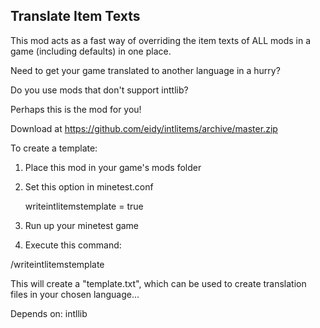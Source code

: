 Translate Item Texts
--------------------
This mod acts as a fast way of overriding the item texts of ALL mods in a game (including defaults) in one place.

Need to get your game translated to another language in a hurry?

Do you use mods that don't support inttlib?

Perhaps this is the mod for you!


Download at https://github.com/eidy/intlitems/archive/master.zip


To create a template:

1. Place this mod in your game's mods folder
2. Set this option in minetest.conf

	writeintlitemstemplate = true

3. Run up your minetest game

5. Execute this command:

/writeintlitemstemplate

This will create a "template.txt", which can be used to create translation files in your chosen language...



Depends on:
intllib

 
